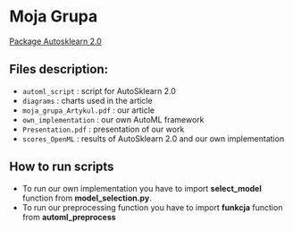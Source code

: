 # Moja Grupa

<a href="https://arxiv.org/abs/2007.04074">Package Autosklearn 2.0</a>

## Files description:
- ``automl_script`` : script for AutoSklearn 2.0
- ``diagrams`` : charts used in the article
- ``moja_grupa_Artykul.pdf`` : our article
- ``own_implementation`` : our own AutoML framework
- ``Presentation.pdf`` : presentation of our work
- ``scores_OpenML`` : results of AutoSklearn 2.0 and our own implementation

## How to run scripts
- To run our own implementation you have to import **select_model** function from **model_selection.py**.
- To run our preprocessing function you have to import **funkcja** function from **automl_preprocess**
